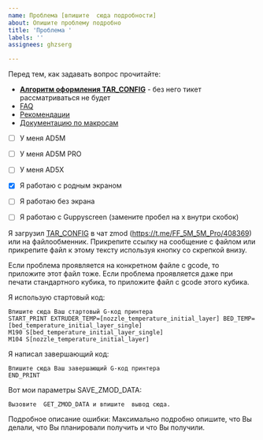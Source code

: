 ```yaml
---
name: Проблема [впишите  сюда подробности]
about: Опишите проблему подробно
title: 'Проблема '
labels: ''
assignees: ghzserg

---
```


Перед тем, как задавать вопрос прочитайте:
- **[Алгоритм оформления TAR_CONFIG](https://github.com/ghzserg/zmod/wiki/FAQ#help)** - без него тикет рассматриваться не будет
- [FAQ](https://github.com/ghzserg/zmod/wiki/FAQ)
- [Рекомендации](https://github.com/ghzserg/zmod/wiki/Recomendations)
- [Документацию по макросам](https://github.com/ghzserg/zmod/wiki/Macros)


- [ ] У меня AD5M
- [ ] У меня AD5M PRO
- [ ] У меня AD5X

- [X] Я работаю с родным экраном
- [ ] Я работаю без экрана
- [ ] Я работаю с Guppyscreen
(замените пробел на x внутри скобок)

Я загрузил [TAR_CONFIG](https://github.com/ghzserg/zmod/wiki/FAQ#help) в чат zmod (https://t.me/FF_5M_5M_Pro/408369) или на файлообменник.
Прикрепите ссылку на сообщение с файлом или прикрепите файл к этому тексту используя кнопку со скрепкой внизу.


Если проблема проявляется на конкретном файле с gcode, то приложите этот файл тоже. 
Если проблема проявляется даже при печати стандартного кубика, то приложите файл с gcode этого кубика.

Я использую стартовый код:

```
Впишите сюда Ваш стартовый G-код принтера
START_PRINT EXTRUDER_TEMP=[nozzle_temperature_initial_layer] BED_TEMP=[bed_temperature_initial_layer_single]
M190 S[bed_temperature_initial_layer_single]
M104 S[nozzle_temperature_initial_layer]
```

Я написал завершающий код:

```
Впишите сюда Ваш завершающий G-код принтера
END_PRINT
```

Вот мои параметры SAVE_ZMOD_DATA:

```
Вызовите  GET_ZMOD_DATA и впишите  вывод сюда.
```

Подробное описание ошибки:
Максимально подробно опишите, что Вы делали, что Вы планировали  получить и что Вы получили.
